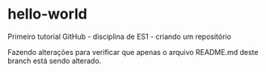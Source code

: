 # hello-world
Primeiro tutorial GitHub - disciplina de ES1 - criando um repositório

Fazendo alterações para verificar que apenas o arquivo README.md deste branch está sendo alterado.
